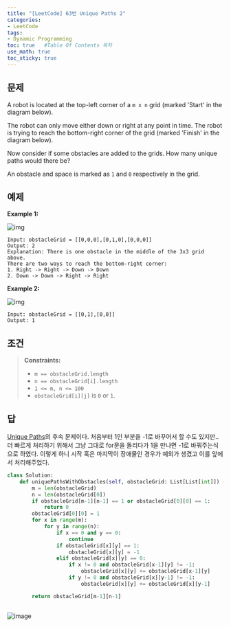 ```yaml
---
title: "[LeetCode] 63번 Unique Paths 2"
categories: 
- LeetCode
tags:
- Dynamic Programming
toc: true   #Table Of Contents 목차 
use_math: true
toc_sticky: true
---
```


## 문제

A robot is located at the top-left corner of a `m x n` grid (marked 'Start' in the diagram below).

The robot can only move either down or right at any point in time. The robot is trying to reach the bottom-right corner of the grid (marked 'Finish' in the diagram below).

Now consider if some obstacles are added to the grids. How many unique paths would there be?

An obstacle and space is marked as `1` and `0` respectively in the grid.

## 예제

**Example 1:**

![img](https://assets.leetcode.com/uploads/2020/11/04/robot1.jpg)

```
Input: obstacleGrid = [[0,0,0],[0,1,0],[0,0,0]]
Output: 2
Explanation: There is one obstacle in the middle of the 3x3 grid above.
There are two ways to reach the bottom-right corner:
1. Right -> Right -> Down -> Down
2. Down -> Down -> Right -> Right
```

**Example 2:**

![img](https://assets.leetcode.com/uploads/2020/11/04/robot2.jpg)

```
Input: obstacleGrid = [[0,1],[0,0]]
Output: 1
```

## 조건

> **Constraints:**
>
> - `m == obstacleGrid.length`
> - `n == obstacleGrid[i].length`
> - `1 <= m, n <= 100`
> - `obstacleGrid[i][j]` is `0` or `1`.

## 답

[Unique Paths](https://leeyeongeol.github.io/leetcode/LeetCode-62%EB%B2%88-Unique-Paths/)의 후속 문제이다. 처음부터 1인 부분을 -1로 바꾸어서 할 수도 있지만.. 더 빠르게 처리하기 위해서 그냥 그대로 for문을 돌리다가 1을 만나면 -1로 바꿔주는식으로 하였다. 이렇게 하니 시작 혹은 마지막이 장애물인 경우가 예외가 생겼고 이를 앞에서 처리해주었다.

```python
class Solution:
    def uniquePathsWithObstacles(self, obstacleGrid: List[List[int]]) -> int:
        m = len(obstacleGrid)
        n = len(obstacleGrid[0])
        if obstacleGrid[m-1][n-1] == 1 or obstacleGrid[0][0] == 1:
            return 0
        obstacleGrid[0][0] = 1
        for x in range(m):
            for y in range(n):
                if x == 0 and y == 0:
                    continue
                if obstacleGrid[x][y] == 1:
                    obstacleGrid[x][y] = -1
                elif obstacleGrid[x][y] == 0:
                    if x != 0 and obstacleGrid[x-1][y] != -1:
                        obstacleGrid[x][y] += obstacleGrid[x-1][y]
                    if y != 0 and obstacleGrid[x][y-1] != -1:
                        obstacleGrid[x][y] += obstacleGrid[x][y-1]

        return obstacleGrid[m-1][n-1]
                        
```

![image](https://user-images.githubusercontent.com/48538655/108844793-e603bb00-761f-11eb-908c-b9dce8e9a6d0.png)

